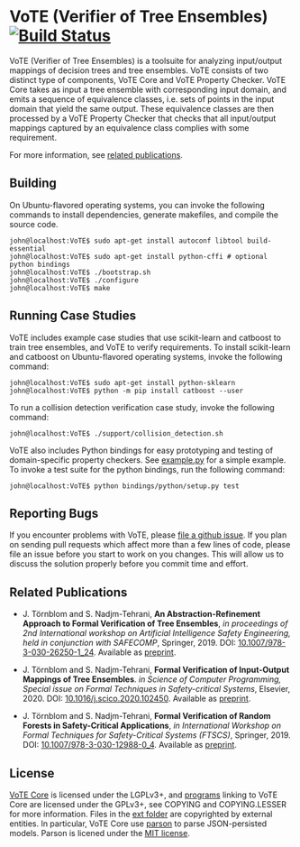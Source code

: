 # VoTE (Verifier of Tree Ensembles) [![Build Status][buildbadge]][buildstats]
VoTE (Verifier of Tree Ensembles) is a toolsuite for analyzing input/output
mappings of decision trees and tree ensembles. VoTE consists of two distinct
type of components, VoTE Core and VoTE Property Checker. VoTE Core takes as
input a tree ensemble with corresponding input domain, and emits a sequence of
equivalence classes, i.e. sets of points in the input domain that yield the
same output. These equivalence classes are then processed by a VoTE Property
Checker that checks that all input/output mappings captured by an equivalence
class complies with some requirement.

For more information, see [related publications](#related-publications).

## Building
On Ubuntu-flavored operating systems, you can invoke the following commands to
install dependencies, generate makefiles, and compile the source code.
```console
john@localhost:VoTE$ sudo apt-get install autoconf libtool build-essential
john@localhost:VoTE$ sudo apt-get install python-cffi # optional python bindings
john@localhost:VoTE$ ./bootstrap.sh
john@localhost:VoTE$ ./configure
john@localhost:VoTE$ make
```

## Running Case Studies
VoTE includes example case studies that use scikit-learn and catboost to train
tree ensembles, and VoTE to verify requirements. To install scikit-learn and
catboost on Ubuntu-flavored operating systems, invoke the following command:
```console
john@localhost:VoTE$ sudo apt-get install python-sklearn
john@localhost:VoTE$ python -m pip install catboost --user
```

To run a collision detection verification case study, invoke the following
command:
```console
john@localhost:VoTE$ ./support/collision_detection.sh
```

VoTE also includes Python bindings for easy prototyping and testing of
domain-specific property checkers. See [example.py][example] for a simple
example. To invoke a test suite for the python bindings, run the following
command:
```console
john@localhost:VoTE$ python bindings/python/setup.py test
```

## Reporting Bugs
If you encounter problems with VoTE, please [file a github issue][issues]. If
you plan on sending pull requests which affect more than a few lines of code,
please file an issue before you start to work on you changes. This will allow us
to discuss the solution properly before you commit time and effort.

## Related Publications
- J. Törnblom and S. Nadjm-Tehrani, **An Abstraction-Refinement Approach to
  Formal Verification of Tree Ensembles**, *in proceedings of 2nd International
  workshop on Artificial Intelligence Safety Engineering, held in conjunction
  with SAFECOMP*, Springer, 2019. DOI:
  [10.1007/978-3-030-26250-1_24](https://doi.org/10.1007/978-3-030-26250-1_24).
  Available as [preprint][paper:absref].

- J. Törnblom and S. Nadjm-Tehrani, **Formal Verification of Input-Output
  Mappings of Tree Ensembles**. *in Science of Computer Programming, Special
  issue on Formal Techniques in Safety-critical Systems*, Elsevier, 2020.
  DOI: [10.1016/j.scico.2020.102450](https://doi.org/10.1016/j.scico.2020.102450).
  Available as [preprint][paper:vote].

- J. Törnblom and S. Nadjm-Tehrani, **Formal Verification of Random Forests in
  Safety-Critical Applications**, *in International Workshop on Formal
  Techniques for Safety-Critical Systems (FTSCS)*, Springer, 2019. DOI:
  [10.1007/978-3-030-12988-0_4](https://doi.org/10.1007/978-3-030-12988-0_4).
  Available as [preprint][paper:vorf].

## License
[VoTE Core](lib) is licensed under the LGPLv3+, and [programs](src) linking to
VoTE Core are licensed under the GPLv3+, see COPYING and COPYING.LESSER for more
information. Files in the [ext folder](ext) are copyrighted by external
entities. In particular, VoTE Core use [parson][parsonurl] to parse
JSON-persisted models. Parson is licened under the [MIT license][mitlic].


[buildbadge]: https://travis-ci.org/john-tornblom/VoTE.svg?branch=master
[buildstats]: https://travis-ci.org/john-tornblom/VoTE
[example]: bindings/python/example.py
[issues]: https://github.com/john-tornblom/vote/issues/new
[paper:absref]: https://www.ida.liu.se/labs/rtslab/publications/2019/John_WAISE.pdf
[paper:vote]: https://arxiv.org/pdf/1905.04194
[paper:vorf]: https://www.ida.liu.se/labs/rtslab/publications/2018/John_FTSCS.pdf
[parsonurl]: http://kgabis.github.io/parson
[mitlic]: https://opensource.org/licenses/mit-license.php

